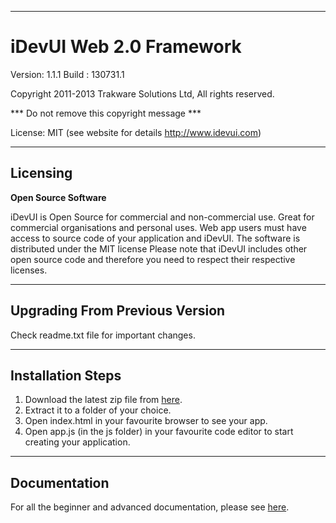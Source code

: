 ----------

#  iDevUI Web 2.0 Framework #
    
Version: 1.1.1
Build  : 130731.1
    
Copyright 2011-2013 Trakware Solutions Ltd, All rights reserved.

*** Do not remove this copyright message ***

License: MIT (see website for details http://www.idevui.com)

----------
## Licensing ##

**Open Source Software**
 
iDevUI is Open Source for commercial and non-commercial use.
Great for commercial organisations and personal uses.
Web app users must have access to source code of your application and iDevUI.
The software is distributed under the MIT license
Please note that iDevUI includes other open source code and therefore you need to respect their respective licenses.
    
----------
## Upgrading From Previous Version
Check readme.txt file for important changes.

----------
## Installation Steps
1. Download the latest zip file from [here](https://github.com/trakwaresolutions/iDevUI/zipball/master).
2. Extract it to a folder of your choice.
3. Open index.html in your favourite browser to see your app.
4. Open app.js (in the js folder) in your favourite code editor to start creating your application.

----------
## Documentation
For all the beginner and advanced documentation, please see [here](http://www.idevui.com/docs).
